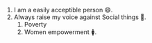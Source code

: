 1. I am a easily acceptible person 😄.
2. Always raise my voice against Social things 🙂.
   1. Poverty
   2. Women empowerment 🚺.

